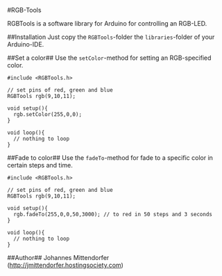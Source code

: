 #RGB-Tools

RGBTools is a software library for Arduino for controlling an RGB-LED.

##Installation
Just copy the `RGBTools`-folder the `libraries`-folder of your Arduino-IDE.

##Set a color##
Use the `setColor`-method for setting an RGB-specified color.

```
#include <RGBTools.h>
 
// set pins of red, green and blue
RGBTools rgb(9,10,11);
 
void setup(){
  rgb.setColor(255,0,0);
}
 
void loop(){
  // nothing to loop
}
```

##Fade to color##
Use the `fadeTo`-method for fade to a specific color in certain steps and time.

```
#include <RGBTools.h>
 
// set pins of red, green and blue
RGBTools rgb(9,10,11);
 
void setup(){
  rgb.fadeTo(255,0,0,50,3000); // to red in 50 steps and 3 seconds
}
 
void loop(){
  // nothing to loop
}
```

##Author##
Johannes Mittendorfer (http://jmittendorfer.hostingsociety.com)